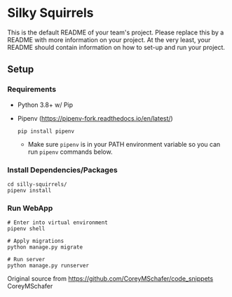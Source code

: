 # Silky Squirrels
This is the default README of your team's project. Please replace this by a README with more information on your project. At the very least, your README should contain information on how to set-up and run your project.

## Setup

### Requirements
- Python 3.8+ w/ Pip
- Pipenv (https://pipenv-fork.readthedocs.io/en/latest/)
  
  ```shell script
  pip install pipenv
  ```
  - Make sure `pipenv` is in your PATH environment variable so you can run `pipenv` commands below.
  
### Install Dependencies/Packages

```shell script
cd silly-squirrels/
pipenv install
```

### Run WebApp
 
```shell script
# Enter into virtual environment
pipenv shell

# Apply migrations
python manage.py migrate

# Run server
python manage.py runserver
```
Original source from https://github.com/CoreyMSchafer/code_snippets CoreyMSchafer
